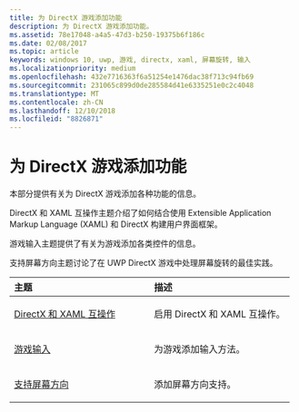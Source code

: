 ```yaml
---
title: 为 DirectX 游戏添加功能
description: 为 DirectX 游戏添加功能。
ms.assetid: 78e17048-a4a5-47d3-b250-19375b6f186c
ms.date: 02/08/2017
ms.topic: article
keywords: windows 10, uwp, 游戏, directx, xaml, 屏幕旋转, 输入
ms.localizationpriority: medium
ms.openlocfilehash: 432e7716363f6a51254e1476dac38f713c94fb69
ms.sourcegitcommit: 231065c899d0de285584d41e6335251e0c2c4048
ms.translationtype: MT
ms.contentlocale: zh-CN
ms.lasthandoff: 12/10/2018
ms.locfileid: "8826871"
---
```

# <a name="add-features-to-directx-games"></a>为 DirectX 游戏添加功能

本部分提供有关为 DirectX 游戏添加各种功能的信息。

DirectX 和 XAML 互操作主题介绍了如何结合使用 Extensible Application Markup Language (XAML) 和 DirectX 构建用户界面框架。

游戏输入主题提供了有关为游戏添加各类控件的信息。

支持屏幕方向主题讨论了在 UWP DirectX 游戏中处理屏幕旋转的最佳实践。

<table>
<colgroup>
<col width="50%" />
<col width="50%" />
</colgroup>
<thead>
<tr class="header">
<th align="left">主题</th>
<th align="left">描述</th>
</tr>
</thead>
<tbody>
<tr class="odd">
<td align="left"><p><a href="directx-and-xaml-interop.md">DirectX 和 XAML 互操作</a></p></td>
<td align="left"><p>启用 DirectX 和 XAML 互操作。</p></td>
</tr>
<tr class="even">
<td align="left"><p><a href="directx-game-input.md">游戏输入</a></p></td>
<td align="left"><p>为游戏添加输入方法。</p></td>
</tr>
<tr class="odd">
<td align="left"><p><a href="supporting-screen-rotation-directx-and-cpp.md">支持屏幕方向</a></p></td>
<td align="left"><p>添加屏幕方向支持。</p></td>
</tr>
</tbody>
</table>